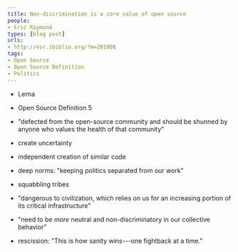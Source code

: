 ```yaml
---
title: Non-discrimination is a core value of open source
people:
- Eric Raymond
types: [blog post]
urls:
- http://esr.ibiblio.org/?m=201808
tags:
- Open Source
- Open Source Definition
- Politics
---
```


- Lerna

- Open Source Definition 5

- "defected from the open-source community and should be shunned by anyone who values the health of that community"

- create uncertainty

- independent creation of similar code

- deep norms: "keeping politics separated from our work"

- squabbling tribes

- "dangerous to civilization, which relies on us for an increasing portion of its critical infrastructure"

- "need to be _more_ neutral and non-discriminatory in our collective behavior"

- rescission: "This is how sanity wins---one fightback at a time."
